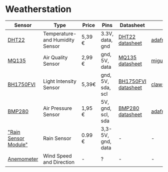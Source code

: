 # Weatherstation


|Sensor|Type|Price|Pins|Datasheet|Library|
|--|--|--|--|--|--|
|[DHT22](https://eckstein-shop.de/DHT22DigitalTemperatur-undFeuchtigkeits-Sensor-ModulAM2302mitJumperkabel)|Temperature- and Humidity Sensor|5,39 €|3.3V, data, gnd|[DHT22 datasheet](https://components101.com/sites/default/files/component_datasheet/DHT22%20Sensor%20Datasheet.pdf)|[adafruit/DHT-sensor-library](https://github.com/adafruit/DHT-sensor-library)
|[MQ135](https://eckstein-shop.de/KeyestudioMQ-135BenzeneSulfideAirQualitySensorSnO2ModuleforArduino)|Air Quality Sensor|2,99 €|gnd, 5V, data|[MQ135 datasheet](https://www.winsen-sensor.com/d/files/PDF/Semiconductor%20Gas%20Sensor/MQ135%20(Ver1.4)%20-%20Manual.pdf)|[miguel5612/MQSensorsLib](https://github.com/miguel5612/MQSensorsLib)
|[BH1750FVI](https://eckstein-shop.de/M5Stack-Dlight-Unit-Ambient-Light-Sensor-BH1750FVI-TR)|Light Intensity Sensor|5,39€|gnd, 5V, sda, scl|[BH1750FVI datasheet](https://www.mouser.com/datasheet/2/348/bh1750fvi-e-186247.pdf)|[claws/BH1750](https://github.com/claws/BH1750)
|[BMP280](https://eckstein-shop.de/BMP280-Air-Preasure-Luftdruck-Sensor-I2C-fuer-Arduino-Raspberry-Pi)|Air Pressure Sensor|1,95 €|5V, gnd, scl, sda|[BMP280 datasheet](https://www.bosch-sensortec.com/media/boschsensortec/downloads/datasheets/bst-bmp280-ds001.pdf)|[adafruit/Adafruit_BMP280_Library](https://github.com/adafruit/Adafruit_BMP280_Library)|
|["Rain Sensor Module"](https://eckstein-shop.de/LuftfeuchtigkeitRegentropfenErkennungSensorModulRegensensorfC3BCrArduino)|Rain Sensor|0.99 €|3,3-5V, gnd, data|-|-|
|[Anemometer]()|Wind Speed and Direction| - |?|-|-|
